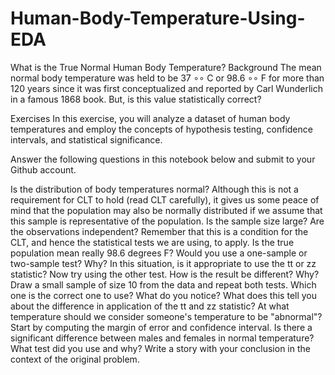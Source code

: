 # Human-Body-Temperature-Using-EDA
What is the True Normal Human Body Temperature?
Background
The mean normal body temperature was held to be 37 ∘∘ C or 98.6 ∘∘ F for more than 120 years since it was first conceptualized and reported by Carl Wunderlich in a famous 1868 book. But, is this value statistically correct?

Exercises
In this exercise, you will analyze a dataset of human body temperatures and employ the concepts of hypothesis testing, confidence intervals, and statistical significance.

Answer the following questions in this notebook below and submit to your Github account.

Is the distribution of body temperatures normal? 
Although this is not a requirement for CLT to hold (read CLT carefully), it gives us some peace of mind that the population may also be normally distributed if we assume that this sample is representative of the population.
Is the sample size large? Are the observations independent?
Remember that this is a condition for the CLT, and hence the statistical tests we are using, to apply.
Is the true population mean really 98.6 degrees F?
Would you use a one-sample or two-sample test? Why?
In this situation, is it appropriate to use the tt or zz statistic?
Now try using the other test. How is the result be different? Why?
Draw a small sample of size 10 from the data and repeat both tests.
Which one is the correct one to use?
What do you notice? What does this tell you about the difference in application of the tt and zz statistic?
At what temperature should we consider someone's temperature to be "abnormal"?
Start by computing the margin of error and confidence interval.
Is there a significant difference between males and females in normal temperature?
What test did you use and why?
Write a story with your conclusion in the context of the original problem.

